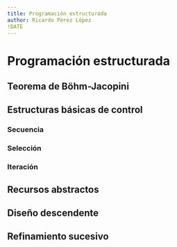 ```yaml
---
title: Programación estructurada
author: Ricardo Pérez López
!DATE
---
```


# Programación estructurada

## Teorema de Böhm-Jacopini

## Estructuras básicas de control

### Secuencia

### Selección

### Iteración

## Recursos abstractos

## Diseño descendente

## Refinamiento sucesivo

